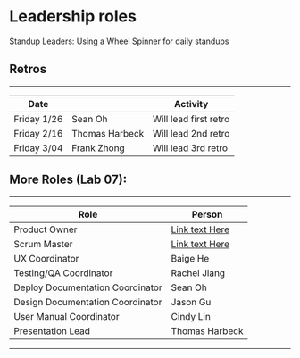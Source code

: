 # Leadership roles

Standup Leaders: Using a Wheel Spinner for daily standups

## Retros
_________________________________________________________
| Date        |         | Activity                       |
|-------------|---------|--------------------------------|
| Friday 1/26 | Sean Oh | Will lead first retro          |
| Friday 2/16 | Thomas Harbeck | Will lead 2nd retro     |
| Friday 3/04 | Frank Zhong | Will lead 3rd retro        |

## More Roles (Lab 07):
_______________________________
| Role           | Person     |
|----------------|------------|
| Product Owner  | [Link text Here](https://wheelofnames.com/nwv-vn3)|
| Scrum Master   | [Link text Here](https://wheelofnames.com/nwv-vn3)|
| UX Coordinator | Baige He  |
| Testing/QA Coordinator| Rachel Jiang |
| Deploy Documentation Coordinator | Sean Oh |
| Design Documentation Coordinator | Jason Gu |
| User Manual Coordinator  | Cindy Lin |
| Presentation Lead     | Thomas Harbeck |
___________________________________________






